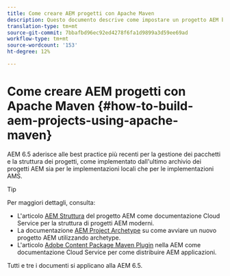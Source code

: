 ```yaml
---
title: Come creare AEM progetti con Apache Maven
description: Questo documento descrive come impostare un progetto AEM basato su Apache Maven
translation-type: tm+mt
source-git-commit: 7bbafbd96ec92ed4278f6fa1d9899a3d59ee69ad
workflow-type: tm+mt
source-wordcount: '153'
ht-degree: 12%

---
```



# Come creare AEM progetti con Apache Maven {#how-to-build-aem-projects-using-apache-maven}

AEM 6.5 aderisce alle best practice più recenti per la gestione dei pacchetti e la struttura dei progetti, come implementato dall&#39;ultimo archivio dei progetti AEM sia per le implementazioni locali che per le implementazioni AMS.

>[!TIP]
>
>Per maggiori dettagli, consulta:
>
>* L&#39;articolo [AEM Struttura](https://docs.adobe.com/content/help/it-IT/experience-manager-cloud-service/implementing/developing/aem-project-content-package-structure.html) del progetto AEM come documentazione Cloud Service per la struttura di progetti AEM moderni.
>* La documentazione [AEM Project Archetype](https://docs.adobe.com/content/help/it-IT/experience-manager-core-components/using/developing/archetype/overview.html) su come avviare un nuovo progetto AEM utilizzando archetype.
>* L&#39;articolo [Adobe Content Package Maven Plugin](https://experienceleague.adobe.com/docs/experience-manager-cloud-service/implementing/developer-tools/maven-plugin.html?lang=en#developer-tools) nella AEM come documentazione Cloud Service per come distribuire AEM applicazioni.

>
>
Tutti e tre i documenti si applicano alla AEM 6.5.
